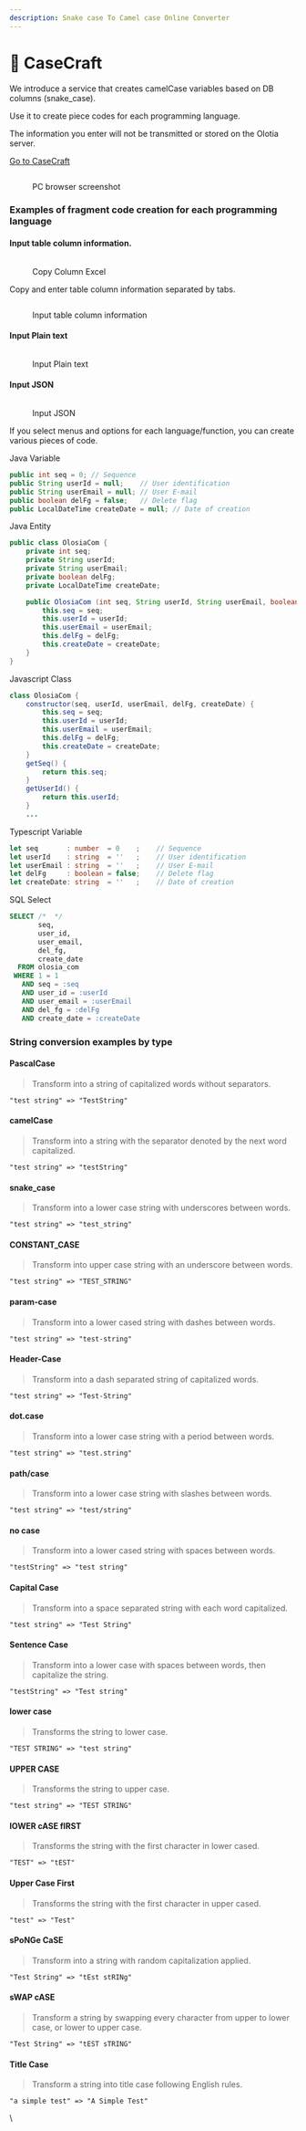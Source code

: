 ```yaml
---
description: Snake case To Camel case Online Converter
---
```


# 🚀 CaseCraft

We introduce a service that creates camelCase variables based on DB columns (snake\_case).

Use it to create piece codes for each programming language.

The information you enter will not be transmitted or stored on the Olotia server.

[Go to CaseCraft](https://olosia.com/case-craft)

<figure><img src="../.gitbook/assets/case-craft_en (2).png" alt=""><figcaption><p>PC browser screenshot</p></figcaption></figure>

### Examples of fragment code creation for each programming language

#### Input table column information. <a href="#undefined" id="undefined"></a>

<figure><img src="../.gitbook/assets/case-craft_excel.png" alt=""><figcaption><p>Copy Column Excel</p></figcaption></figure>

Copy and enter table column information separated by tabs.

<figure><img src="../.gitbook/assets/case-craft_column_db.png" alt=""><figcaption><p>Input table column information</p></figcaption></figure>

#### Input Plain text

<figure><img src="../.gitbook/assets/case-craft_column_txt.png" alt=""><figcaption><p>Input Plain text</p></figcaption></figure>

#### Input JSON

<figure><img src="../.gitbook/assets/case-craft_column_json.png" alt=""><figcaption><p>Input JSON</p></figcaption></figure>

If you select menus and options for each language/function, you can create various pieces of code.



Java Variable

```java
public int seq = 0;	// Sequence
public String userId = null;	// User identification
public String userEmail = null;	// User E-mail
public boolean delFg = false;	// Delete flag
public LocalDateTime createDate = null;	// Date of creation
```

Java Entity

```java
public class OlosiaCom {
	private int seq;
	private String userId;
	private String userEmail;
	private boolean delFg;
	private LocalDateTime createDate;

	public OlosiaCom (int seq, String userId, String userEmail, boolean delFg, LocalDateTime createDate) {
		this.seq = seq;
		this.userId = userId;
		this.userEmail = userEmail;
		this.delFg = delFg;
		this.createDate = createDate;
	}
}
```

Javascript Class

```java
class OlosiaCom {
	constructor(seq, userId, userEmail, delFg, createDate) {
		this.seq = seq;
		this.userId = userId;
		this.userEmail = userEmail;
		this.delFg = delFg;
		this.createDate = createDate;
	}
	getSeq() {
		return this.seq;
	}
	getUserId() {
		return this.userId;
	}
    ...
```

Typescript Variable

```typescript
let seq       : number  = 0    ;	// Sequence
let userId    : string  = ''   ;	// User identification
let userEmail : string  = ''   ;	// User E-mail
let delFg     : boolean = false;	// Delete flag
let createDate: string  = ''   ;	// Date of creation
```

SQL Select

```sql
SELECT /*  */
       seq,
       user_id,
       user_email,
       del_fg,
       create_date
  FROM olosia_com
 WHERE 1 = 1
   AND seq = :seq
   AND user_id = :userId
   AND user_email = :userEmail
   AND del_fg = :delFg
   AND create_date = :createDate
```



### String conversion examples by type

#### PascalCase <a href="#pascalcase" id="pascalcase"></a>

> Transform into a string of capitalized words without separators.

```
"test string" => "TestString"
```

#### camelCase <a href="#camelcase" id="camelcase"></a>

> Transform into a string with the separator denoted by the next word capitalized.

```
"test string" => "testString"
```

#### snake\_case <a href="#snake_case" id="snake_case"></a>

> Transform into a lower case string with underscores between words.

```
"test string" => "test_string"
```

#### CONSTANT\_CASE <a href="#constant_case" id="constant_case"></a>

> Transform into upper case string with an underscore between words.

```
"test string" => "TEST_STRING"
```

#### param-case <a href="#param-case" id="param-case"></a>

> Transform into a lower cased string with dashes between words.

```
"test string" => "test-string"
```

#### Header-Case <a href="#header-case" id="header-case"></a>

> Transform into a dash separated string of capitalized words.

```
"test string" => "Test-String"
```

#### dot.case <a href="#dotcase" id="dotcase"></a>

> Transform into a lower case string with a period between words.

```
"test string" => "test.string"
```

#### path/case <a href="#pathcase" id="pathcase"></a>

> Transform into a lower case string with slashes between words.

```
"test string" => "test/string"
```

#### no case <a href="#no-case" id="no-case"></a>

> Transform into a lower cased string with spaces between words.

```
"testString" => "test string"
```

#### Capital Case <a href="#capital-case" id="capital-case"></a>

> Transform into a space separated string with each word capitalized.

```
"test string" => "Test String"
```

#### Sentence Case <a href="#sentence-case" id="sentence-case"></a>

> Transform into a lower case with spaces between words, then capitalize the string.

```
"testString" => "Test string"
```

#### lower case <a href="#lower-case" id="lower-case"></a>

> Transforms the string to lower case.

```
"TEST STRING" => "test string"
```

#### UPPER CASE <a href="#upper-case" id="upper-case"></a>

> Transforms the string to upper case.

```
"test string" => "TEST STRING"
```

#### lOWER cASE fIRST <a href="#lower-case-first" id="lower-case-first"></a>

> Transforms the string with the first character in lower cased.

```
"TEST" => "tEST"
```

#### Upper Case First <a href="#upper-case-first" id="upper-case-first"></a>

> Transforms the string with the first character in upper cased.

```
"test" => "Test"
```

#### sPoNGe CaSE <a href="#sponge-case" id="sponge-case"></a>

> Transform into a string with random capitalization applied.

```
"Test String" => "tEst stRINg"
```

#### sWAP cASE <a href="#swap-case" id="swap-case"></a>

> Transform a string by swapping every character from upper to lower case, or lower to upper case.

```
"Test String" => "tEST sTRING"
```

#### Title Case <a href="#title-case" id="title-case"></a>

> Transform a string into title case following English rules.

```
"a simple test" => "A Simple Test"
```

\
